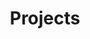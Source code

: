 ---
title: Projects
layout: splash
header:
    overlay_image: /images/pro.jpg
    caption: "Photo by [Bich Tuyen](https://unsplash.com/@btuyen) on [Unsplash](https://unsplash.com/s/photos/hogwarts-letter?utm_source=unsplash&amp;utm_medium=referral&amp;utm_content=creditCopyText)"
---